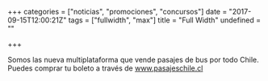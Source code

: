 +++
categories = ["noticias", "promociones", "concursos"]
date = "2017-09-15T12:00:21Z"
tags = ["fullwidth", "max"]
title = "Full Width"
undefined = ""

+++


Somos las nueva multiplataforma que vende pasajes de bus por todo Chile. Puedes comprar tu boleto a través de www.pasajeschile.cl